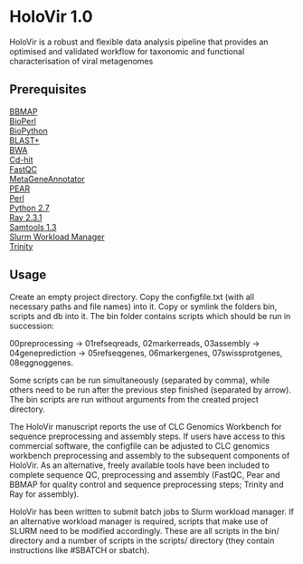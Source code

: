 # HoloVir 1.0 
HoloVir is a robust and flexible data analysis pipeline that provides an optimised and validated workflow for taxonomic and functional characterisation of viral metagenomes

Prerequisites
---
[BBMAP](sourceforge.net/projects/bbmap/)  
[BioPerl](http://bioperl.org)  
[BioPython](http://biopython.org/)  
[BLAST+](http://doi.org/10.1186/1471-2105-10-421)  
[BWA](http://doi.org/10.1093/bioinformatics/btp324)  
[Cd-hit](http://doi.org/10.1093/bioinformatics/btl158)  
[FastQC](http://www.bioinformatics.babraham.ac.uk/projects/fastqc/)  
[MetaGeneAnnotator](http://dx.doi.org/10.1093%2Fdnares%2Fdsn027)  
[PEAR](http://doi.org/10.1093/bioinformatics/btt593)  
[Perl](https://www.perl.org)  
[Python 2.7](https://www.python.org)  
[Ray 2.3.1](http://dx.doi.org/doi:10.1186/gb-2012-13-12-r122)  
[Samtools 1.3](http://doi.org/10.1093/bioinformatics/btp352)  
[Slurm Workload Manager](http://slurm.schedmd.com/)  
[Trinity](http://doi.org/10.1038/nprot.2013.084)  


Usage
---
Create an empty project directory. Copy the configfile.txt (with all necessary paths and file names) into it. Copy or symlink the folders bin, scripts and db into it.
The bin folder contains scripts which should be run in succession:

00preprocessing -> 01refseqreads, 02markerreads, 03assembly -> 04geneprediction -> 05refseqgenes, 06markergenes, 07swissprotgenes, 08eggnoggenes.

Some scripts can be run simultaneously (separated by comma), while others need to be run after the previous step finished (separated by arrow).
The bin scripts are run without arguments from the created project directory.

The HoloVir manuscript reports the use of CLC Genomics Workbench for sequence preprocessing and assembly steps.
If users have access to this commercial software, the configfile can be adjusted to CLC genomics workbench preprocessing and assembly to the subsequent components of HoloVir. As an alternative, freely available tools have been included to complete sequence QC, preprocessing and assembly (FastQC, Pear and BBMAP for quality control and sequence preprocessing steps; Trinity and Ray for assembly).  

HoloVir has been written to submit batch jobs to Slurm workload manager.
If an alternative workload manager is required, scripts that make use of SLURM need to be modified accordingly. These are all scripts in the bin/ directory and a number of scripts in the scripts/ directory (they contain instructions like #SBATCH or sbatch).  
